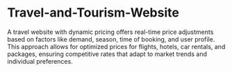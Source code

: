 # Travel-and-Tourism-Website
A travel website with dynamic pricing offers real-time price adjustments based on factors like demand, season, time of booking, and user profile. This approach allows for optimized prices for flights, hotels, car rentals, and packages, ensuring competitive rates that adapt to market trends and individual preferences.
